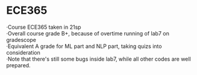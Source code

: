 # ECE365
·Course ECE365 taken in 21sp<br/>
·Overall course grade B+, because of overtime running of lab7 on gradescope<br/>
·Equivalent A grade for ML part and NLP part, taking quizs into consideration<br/>
·Note that there's still some bugs inside lab7, while all other codes are well prepared.<br/>

